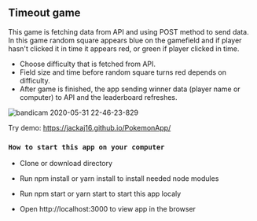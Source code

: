 ## Timeout game	

This game is fetching data from API and using POST method to send data. In this game random square appears blue on the gamefield and if player hasn't clicked it in time it appears red, or green if player clicked in time. 

- Choose difficulty that is fetched from API.
- Field size and time before random square turns red depends on difficulty.
- After game is finished, the app sending winner data (player name or computer) to API and the leaderboard refreshes.

![bandicam 2020-05-31 22-46-23-829](https://user-images.githubusercontent.com/8159055/83361358-179d6d80-a391-11ea-85f3-c3d61ce54ec8.gif)

Try demo: https://jackaj16.github.io/PokemonApp/

### `How to start this app on your computer`

- Clone or download directory

- Run npm install or yarn install to install needed node modules 

- Run npm start or yarn start to start this app localy 

- Open http://localhost:3000 to view app in the browser

